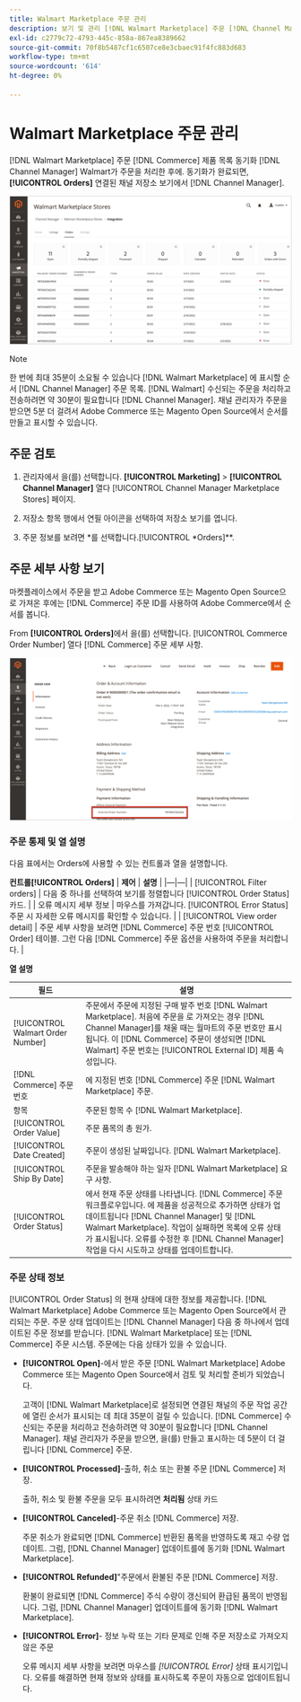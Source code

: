 ```yaml
---
title: Walmart Marketplace 주문 관리
description: 보기 및 관리 [!DNL Walmart Marketplace] 주문 [!DNL Channel Manager] Adobe Commerce 및 Magento Open Source용.
exl-id: c2779c72-4793-445c-858a-867ea8389662
source-git-commit: 70f8b5487cf1c6507ce8e3cbaec91f4fc883d683
workflow-type: tm+mt
source-wordcount: '614'
ht-degree: 0%

---
```


# Walmart Marketplace 주문 관리

[!DNL Walmart Marketplace] 주문 [!DNL Commerce] 제품 목록 동기화 [!DNL Channel Manager] Walmart가 주문을 처리한 후에. 동기화가 완료되면, **[!UICONTROL Orders]** 연결된 채널 저장소 보기에서 [!DNL Channel Manager].

![Channel Manager 주문 보기를 통해 Walmart Marketplace 주문을 관리할 수 있습니다](assets/orders-dashboard-view.png)

>[!NOTE]
>
>한 번에 최대 35분이 소요될 수 있습니다 [!DNL Walmart Marketplace] 에 표시할 순서 [!DNL Channel Manager] 주문 목록. [!DNL Walmart] 수신되는 주문을 처리하고 전송하려면 약 30분이 필요합니다 [!DNL Channel Manager].  채널 관리자가 주문을 받으면 5분 더 걸려서 Adobe Commerce 또는 Magento Open Source에서 순서를 만들고 표시할 수 있습니다.

## 주문 검토

1. 관리자에서 을(를) 선택합니다. **[!UICONTROL Marketing]** > **[!UICONTROL Channel Manager]** 열다 [!UICONTROL Channel Manager Marketplace Stores] 페이지.

1. 저장소 항목 행에서 연필 아이콘을 선택하여 저장소 보기를 엽니다.

1. 주문 정보를 보려면 *를 선택합니다.[!UICONTROL *Orders]**.

## 주문 세부 사항 보기

마켓플레이스에서 주문을 받고 Adobe Commerce 또는 Magento Open Source으로 가져온 후에는 [!DNL Commerce] 주문 ID를 사용하여 Adobe Commerce에서 순서를 봅니다.

From **[!UICONTROL Orders]**&#x200B;에서 을(를) 선택합니다. [!UICONTROL Commerce Order Number] 열다 [!DNL Commerce]  주문 세부 사항.

![Walmart Marketplace 주문에 대한 상거래 주문 세부 사항 보기](assets/order-detail-with-external-order-id.png)

### 주문 통제 및 열 설명

다음 표에서는 Orders에 사용할 수 있는 컨트롤과 열을 설명합니다.

**컨트롤[!UICONTROL Orders]**
| **제어**                    | **설명**                                                                                                                                               | |—|—| | [!UICONTROL Filter orders]     | 다음 중 하나를 선택하여 보기를 정렬합니다 [!UICONTROL Order Status] 카드.                                                                                        | | 오류 메시지 세부 정보 | 마우스를 가져갑니다. [!UICONTROL Error Status] 주문 시 자세한 오류 메시지를 확인할 수 있습니다.                                                                      | | [!UICONTROL View order detail] | 주문 세부 사항을 보려면 [!DNL Commerce] 주문 번호 [!UICONTROL Order] 테이블. 그런 다음 [!DNL Commerce] 주문 옵션을 사용하여 주문을 처리합니다. |

**열 설명**

| 필드 | 설명 |
|------------------------------------|----------------------------------------------------------------------------------------------------------------------------------------------------------------------------------------------------------------------------------------------------------------------------------------------------------------------------------------------------------------------------------|
| [!UICONTROL  Walmart Order Number] | 주문에서 주문에 지정된 구매 발주 번호 [!DNL Walmart Marketplace]. 처음에 주문을 로 가져오는 경우 [!DNL Channel Manager]를 채울 때는 월마트의 주문 번호만 표시됩니다. 이 [!DNL Commerce] 주문이 생성되면 [!DNL Walmart] 주문 번호는 [!UICONTROL External ID] 제품 속성입니다. |
| [!DNL Commerce]  주문 번호 | 에 지정된 번호 [!DNL Commerce]  주문 [!DNL Walmart Marketplace] 주문. |
| 항목 | 주문된 항목 수 [!DNL Walmart Marketplace]. |
| [!UICONTROL Order Value] | 주문 품목의 총 원가. |
| [!UICONTROL Date Created] | 주문이 생성된 날짜입니다. [!DNL Walmart Marketplace]. |
| [!UICONTROL Ship By Date] | 주문을 발송해야 하는 일자 [!DNL Walmart Marketplace] 요구 사항. |
| [!UICONTROL Order Status] | 에서 현재 주문 상태를 나타냅니다. [!DNL Commerce] 주문 워크플로우입니다. 에 제품을 성공적으로 추가하면 상태가 업데이트됩니다 [!DNL Channel Manager] 및 [!DNL Walmart Marketplace]. 작업이 실패하면 목록에 오류 상태가 표시됩니다. 오류를 수정한 후 [!DNL Channel Manager] 작업을 다시 시도하고 상태를 업데이트합니다. |

### 주문 상태 정보

[!UICONTROL Order Status] 의 현재 상태에 대한 정보를 제공합니다. [!DNL Walmart Marketplace] Adobe Commerce 또는 Magento Open Source에서 관리되는 주문. 주문 상태 업데이트는 [!DNL Channel Manager] 다음 중 하나에서 업데이트된 주문 정보를 받습니다. [!DNL Walmart Marketplace] 또는 [!DNL Commerce] 주문 시스템. 주문에는 다음 상태가 있을 수 있습니다.

* **[!UICONTROL Open]**-에서 받은 주문 [!DNL Walmart Marketplace] Adobe Commerce 또는 Magento Open Source에서 검토 및 처리할 준비가 되었습니다.

   고객이 [!DNL Walmart Marketplace]로 설정되면 연결된 채널의 주문 작업 공간에 열린 순서가 표시되는 데 최대 35분이 걸릴 수 있습니다. [!DNL Commerce] 수신되는 주문을 처리하고 전송하려면 약 30분이 필요합니다 [!DNL Channel Manager]. 채널 관리자가 주문을 받으면, 을(를) 만들고 표시하는 데 5분이 더 걸립니다 [!DNL Commerce] 주문.

* **[!UICONTROL Processed]**-출하, 취소 또는 환불 주문 [!DNL Commerce] 저장.

   출하, 취소 및 환불 주문을 모두 표시하려면 **처리됨** 상태 카드

* **[!UICONTROL Canceled]**-주문 취소 [!DNL Commerce] 저장.

   주문 취소가 완료되면 [!DNL Commerce] 반환된 품목을 반영하도록 재고 수량 업데이트. 그럼, [!DNL Channel Manager] 업데이트를에 동기화 [!DNL Walmart Marketplace].

* **[!UICONTROL Refunded]**&quot;주문에서 환불된 주문 [!DNL Commerce] 저장.

   환불이 완료되면 [!DNL Commerce] 주식 수량이 갱신되어 환급된 품목이 반영됩니다. 그럼, [!DNL Channel Manager] 업데이트를에 동기화 [!DNL Walmart Marketplace].

* **[!UICONTROL Error]**- 정보 누락 또는 기타 문제로 인해 주문 저장소로 가져오지 않은 주문

   오류 메시지 세부 사항을 보려면 마우스를 *[!UICONTROL Error]* 상태 표시기입니다. 오류를 해결하면 현재 정보와 상태를 표시하도록 주문이 자동으로 업데이트됩니다.
